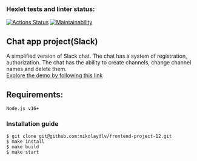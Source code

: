 ### Hexlet tests and linter status:
[![Actions Status](https://github.com/nikolaydlv/frontend-project-12/actions/workflows/hexlet-check.yml/badge.svg)](https://github.com/nikolaydlv/frontend-project-12/actions) [![Maintainability](https://api.codeclimate.com/v1/badges/3150ebe8cd55c94b89cf/maintainability)](https://codeclimate.com/github/nikolaydlv/frontend-project-12/maintainability)

## Chat app project(Slack)
A simplified version of Slack chat. The chat has a system of registration, authorization. The chat has the ability to create channels, change channel names and delete them.
<br/>
[Explore the demo by following this link](https://frontend-project-12-bm72.onrender.com)

## Requirements:

```
Node.js v16+
```

### Installation guide

````
$ git clone git@github.com:nikolaydlv/frontend-project-12.git
$ make install
$ make build
$ make start
````


